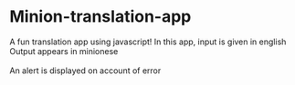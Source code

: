 # Minion-translation-app
 A fun translation app using  javascript!
In this app, input is given in english
<br>Output appears in minionese</br>
<br>An alert is displayed on account of error</br>
